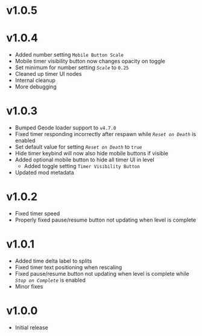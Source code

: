 # v1.0.5

# v1.0.4
- Added number setting `Mobile Button Scale`
- Mobile timer visibility button now changes opacity on toggle
- Set minimum for number setting *`Scale`* to `0.25`
- Cleaned up timer UI nodes
- Internal cleanup
- More debugging

# v1.0.3
- Bumped Geode loader support to `v4.7.0`
- Fixed timer responding incorrectly after respawn while *`Reset on Death`* is enabled
- Set default value for setting *`Reset on Death`* to `true`
- Hide timer keybind will now also hide mobile buttons if visible
- Added optional mobile button to hide all timer UI in level
  - Added toggle setting `Timer Visibility Button`
- Updated mod metadata

# v1.0.2
- Fixed timer speed
- Properly fixed pause/resume button not updating when level is complete

# v1.0.1
- Added time delta label to splits
- Fixed timer text positioning when rescaling
- Fixed pause/resume button not updating when level is complete while *`Stop on Complete`* is enabled
- Minor fixes

# v1.0.0
- Initial release